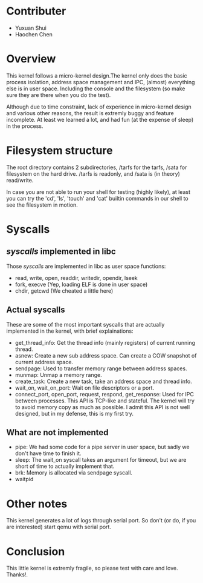 # Contributer

* Yuxuan Shui
* Haochen Chen

# Overview

This kernel follows a micro-kernel design.The kernel only does the basic process isolation, address space management and IPC, (almost) everything else is in user space. Including the console and the filesystem (so make sure they are there when you do the test).

Although due to time constraint, lack of experience in micro-kernel design and various other reasons, the result is extremly buggy and feature incomplete. At least we learned a lot, and had fun (at the expense of sleep) in the process.

# Filesystem structure

The root directory contains 2 subdirectories, /tarfs for the tarfs, /sata for filesystem on the hard drive. /tarfs is readonly, and /sata is (in theory) read/write.

In case you are not able to run your shell for testing (highly likely), at least you can try the 'cd', 'ls', 'touch' and 'cat' builtin commands in our shell to see the filesystem in motion.

# Syscalls

## _syscalls_ implemented in libc

Those _syscalls_ are implemented in libc as user space functions:

* read, write, open, readdir, writedir, opendir, lseek
* fork, execve (Yep, loading ELF is done in user space)
* chdir, getcwd (We cheated a little here)

## Actual syscalls

These are some of the most important syscalls that are actually implemented in the kernel, with brief explainations:

* get_thread_info: Get the thread info (mainly registers) of current running thread.
* asnew: Create a new sub address space. Can create a COW snapshot of current address space.
* sendpage: Used to transfer memory range between address spaces.
* munmap: Unmap a memory range.
* create_task: Create a new task, take an address space and thread info.
* wait_on, wait_on_port: Wait on file descriptors or a port.
* connect_port, open_port, request, respond, get_response: Used for IPC between processes. This API is TCP-like and stateful. The kernel will try to avoid memory copy as much as possible. I admit this API is not well designed, but in my defense, this is my first try.

## What are not implemented

* pipe: We had some code for a pipe server in user space, but sadly we don't have time to finish it.
* sleep: The wait_on syscall takes an argument for timeout, but we are short of time to actually implement that.
* brk: Memory is allocated via sendpage syscall.
* waitpid

# Other notes

This kernel generates a lot of logs through serial port. So don't (or do, if you are interested) start qemu with serial port.

# Conclusion

This little kernel is extremly fragile, so please test with care and love. Thanks!.
